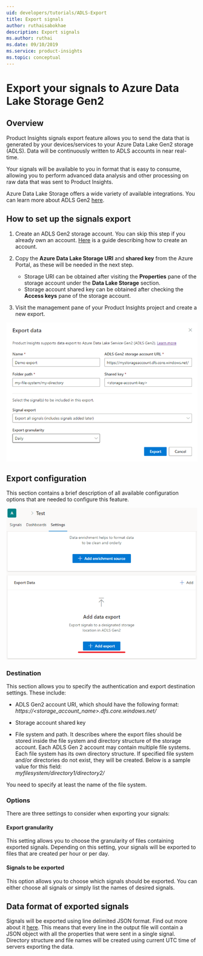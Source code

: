 ```yaml
---
uid: developers/tutorials/ADLS-Export
title: Export signals
author: ruthaisabokhae
description: Export signals
ms.author: ruthai
ms.date: 09/10/2019
ms.service: product-insights
ms.topic: conceptual
---
```


# Export your signals to Azure Data Lake Storage Gen2

## Overview
Product Insights signals export feature allows you to send the data that is generated by your devices/services to your Azure Data Lake Gen2 storage (ADLS). Data will be continuously written to ADLS accounts in near real-time.

Your signals will be available to you in format that is easy to consume, allowing you to perform advanced data analysis and other processing on raw data that was sent to Product Insights.

Azure Data Lake Storage offers a wide variety of available integrations. You can learn more about ADLS Gen2 [here](https://docs.microsoft.com/azure/storage/blobs/data-lake-storage-introduction).

## How to set up the signals export  

1. Create an ADLS Gen2 storage account. You can skip this step if you already own an account. [Here](https://docs.microsoft.com/azure/storage/blobs/data-lake-storage-quickstart-create-account) is a guide describing how to create an account.

2. Copy the **Azure Data Lake Storage URI** and **shared key** from the Azure Portal, as these will be needed in the next step.
    * Storage URI can be obtained after visiting the **Properties** pane of the storage account under the **Data Lake Storage** section.  
    * Storage account shared key can be obtained after checking the **Access keys** pane of the storage account.

3. Visit the management pane of your Product Insights project and create a new export.

![Export creation](export_creation.png "Export creation")



## Export configuration  
This section contains a brief description of all available configuration options that are needed to configure this feature.

![Export settings](export_settings.png "Export settings")




### Destination  
This section allows you to specify the authentication and export destination settings. These include:  

* ADLS Gen2 account URI, which should have the following format:
*https://<storage_account_name>.dfs.core.windows.net/*

* Storage account shared key

* File system and path. It describes where the export files should be stored inside the file system and directory structure of the storage account. Each ADLS Gen 2 account may contain multiple file systems. Each file system has its own directory structure. If specified file system and/or directories do not exist, they will be created. Below is a sample value for this field:  
*myfilesystem/directory1/directory2/*  

You need to specify at least the name of the file system.

### Options  
There are three settings to consider when exporting your signals:

#### Export granularity
This setting allows you to choose the granularity of files containing exported signals. Depending on this setting, your signals will be exported to files that are created per hour or per day.

#### Signals to be exported
This option allows you to choose which signals should be exported. You can either choose all signals or simply list the names of desired signals.


## Data format of exported signals
Signals will be exported using line delimited JSON format. Find out more about it [here](https://en.wikipedia.org/wiki/JSON_streaming#Line-delimited_JSON). This means that every line in the output file will contain a JSON object with all the properties that were sent in a single signal. Directory structure and file names will be created using current UTC time of servers exporting the data.
